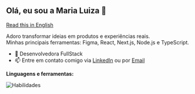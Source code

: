 ## Olá, eu sou a Maria Luiza 👋
[Read this in English](README.md)

Adoro transformar ideias em produtos e experiências reais. <br />
Minhas principais ferramentas: Figma, React, Next.js, Node.js e TypeScript.

- 🌱 Desenvolvedora FullStack
- 📫 Entre em contato comigo via [LinkedIn](https://www.linkedin.com/in/m-monteiro/) ou por [Email](mailto:malumonteiro.dev@gmail.com)

**Linguagens e ferramentas:**

![Habilidades](https://skills.syvixor.com/api/icons?i=figma,react,ts,nextjs,tailwind,nodejs,git,github,postgresql,prisma.docker,insomnia,jest,reactnative)

